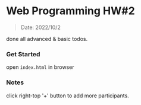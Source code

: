# Web Programming HW#2
> Date: 2022/10/2  

done all advanced & basic todos.
### Get Started
open ```index.html``` in browser
### Notes
click right-top '+' button to add more participants.